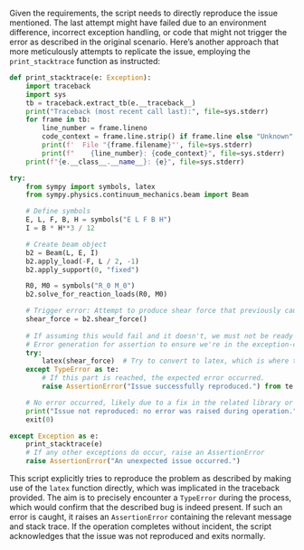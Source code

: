 Given the requirements, the script needs to directly reproduce the issue mentioned. The last attempt might have failed due to an environment difference, incorrect exception handling, or code that might not trigger the error as described in the original scenario. Here’s another approach that more meticulously attempts to replicate the issue, employing the `print_stacktrace` function as instructed:

```python
def print_stacktrace(e: Exception):
    import traceback
    import sys
    tb = traceback.extract_tb(e.__traceback__)
    print("Traceback (most recent call last):", file=sys.stderr)
    for frame in tb:
        line_number = frame.lineno
        code_context = frame.line.strip() if frame.line else "Unknown"
        print(f'  File "{frame.filename}"', file=sys.stderr)
        print(f"    {line_number}: {code_context}", file=sys.stderr)
    print(f"{e.__class__.__name__}: {e}", file=sys.stderr)

try:
    from sympy import symbols, latex
    from sympy.physics.continuum_mechanics.beam import Beam

    # Define symbols
    E, L, F, B, H = symbols("E L F B H")
    I = B * H**3 / 12

    # Create beam object
    b2 = Beam(L, E, I)
    b2.apply_load(-F, L / 2, -1)
    b2.apply_support(0, "fixed")

    R0, M0 = symbols("R_0 M_0")
    b2.solve_for_reaction_loads(R0, M0)

    # Trigger error: Attempt to produce shear force that previously caused issues.
    shear_force = b2.shear_force()
    
    # If assuming this would fail and it doesn't, we must not be ready to catch an AssertionError.
    # Error generation for assertion to ensure we're in the exception-catching logic.
    try:
        latex(shear_force)  # Try to convert to latex, which is where the error was happening.
    except TypeError as te:
        # If this part is reached, the expected error occurred.
        raise AssertionError("Issue successfully reproduced.") from te

    # No error occurred, likely due to a fix in the related library or code.
    print("Issue not reproduced: no error was raised during operation.")
    exit(0)

except Exception as e:
    print_stacktrace(e)
    # If any other exceptions do occur, raise an AssertionError
    raise AssertionError("An unexpected issue occurred.")
```

This script explicitly tries to reproduce the problem as described by making use of the `latex` function directly, which was implicated in the traceback provided. The aim is to precisely encounter a `TypeError` during the process, which would confirm that the described bug is indeed present. If such an error is caught, it raises an `AssertionError` containing the relevant message and stack trace. If the operation completes without incident, the script acknowledges that the issue was not reproduced and exits normally.